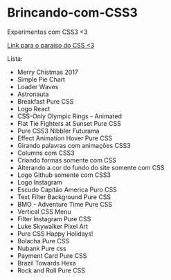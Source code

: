 # Brincando-com-CSS3
Experimentos com CSS3 <3

[Link para o paraíso do CSS <3](http://codepen.io/hjdesigner/)

Lista:

* Merry Chistmas 2017
* Simple Pie Chart
* Loader Waves
* Astronauta
* Breakfast Pure CSS
* Logo React
* CSS-Only Olympic Rings - Animated
* Flat Tie Fighters at Sunset Pure CSS
* Pure CSS3 Nibbler Futurama
* Effect Animation Hover Pure CSS  
* Girando palavras com animações CSS3
* Columns com CSS3
* Criando formas somente com CSS
* Alterando a cor do fundo do site somente com CSS
* Logo Github somente com CSS3
* Logo Instagram
* Escudo Capitão America Puro CSS
* Text Filter Background Pure CSS
* BMO - Adventure Time Pure CSS
* Vertical CSS Menu
* Filter Instagram Pure CSS
* Luke Skywalker Pixel Art
* Pure CSS Happy Holidays!
* Bolacha Pure CSS
* Nubank Pure css
* Payment Card Pure CSS
* Brazil Towards Hexa
* Rock and Roll Pure CSS
